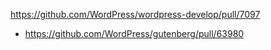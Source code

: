https://github.com/WordPress/wordpress-develop/pull/7097

-   https://github.com/WordPress/gutenberg/pull/63980
